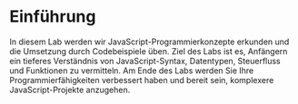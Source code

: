 # Einführung

In diesem Lab werden wir JavaScript-Programmierkonzepte erkunden und die Umsetzung durch Codebeispiele üben. Ziel des Labs ist es, Anfängern ein tieferes Verständnis von JavaScript-Syntax, Datentypen, Steuerfluss und Funktionen zu vermitteln. Am Ende des Labs werden Sie Ihre Programmierfähigkeiten verbessert haben und bereit sein, komplexere JavaScript-Projekte anzugehen.
